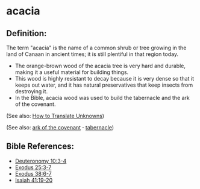 # acacia #

## Definition: ##

The term "acacia" is the name of a common shrub or tree growing in the land of Canaan in ancient times; it is still plentiful in that region today.

* The orange-brown wood of the acacia tree is very hard and durable, making it a useful material for building things.
* This wood is highly resistant to decay because it is very dense so that it keeps out water, and it has natural preservatives that keep insects from destroying it.
* In the Bible, acacia wood was used to build the tabernacle and the ark of the covenant.

(See also: [How to Translate Unknowns](https://git.door43.org/Door43/en-ta-translate-vol1/src/master/content/translate_unknown.md))

(See also: [ark of the covenant](../other/arkofthecovenant.md) **·** [tabernacle](../kt/tabernacle.md))

## Bible References: ##

* [Deuteronomy 10:3-4](https://door43.org/en/bible/notes/deu/10/03)
* [Exodus 25:3-7](https://door43.org/en/bible/notes/exo/25/03)
* [Exodus 38:6-7](https://door43.org/en/bible/notes/exo/38/06)
* [Isaiah 41:19-20](https://door43.org/en/bible/notes/isa/41/19)

